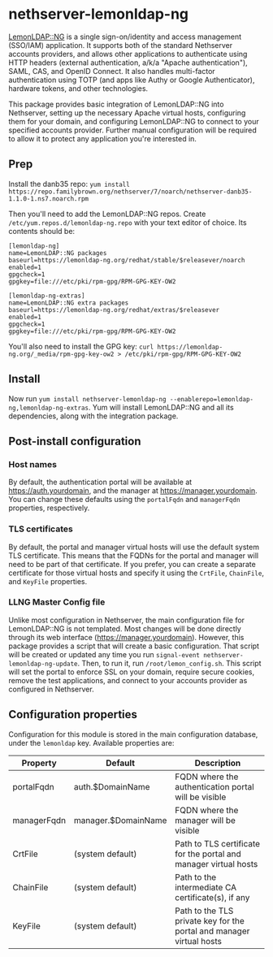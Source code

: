 # nethserver-lemonldap-ng
[LemonLDAP::NG](https://lemonldap-ng.org/welcome/) is a single sign-on/identity and access management (SSO/IAM) application.  It supports both of the standard Nethserver accounts providers, and allows other applications to authenticate using HTTP headers (external authentication, a/k/a "Apache authentication"), SAML, CAS, and OpenID Connect.  It also handles multi-factor authentication using TOTP (and apps like Authy or Google Authenticator), hardware tokens, and other technologies.

This package provides basic integration of LemonLDAP::NG into Nethserver, setting up the necessary Apache virtual hosts, configuring them for your domain, and configuring LemonLDAP::NG to connect to your specified accounts provider.  Further manual configuration will be required to allow it to protect any application you're interested in.

## Prep

Install the danb35 repo: `yum install https://repo.familybrown.org/nethserver/7/noarch/nethserver-danb35-1.1.0-1.ns7.noarch.rpm`

Then you'll need to add the LemonLDAP::NG repos.  Create `/etc/yum.repos.d/lemonldap-ng.repo` with your text editor of choice.  Its contents should be:
```
[lemonldap-ng]
name=LemonLDAP::NG packages
baseurl=https://lemonldap-ng.org/redhat/stable/$releasever/noarch
enabled=1
gpgcheck=1
gpgkey=file:///etc/pki/rpm-gpg/RPM-GPG-KEY-OW2

[lemonldap-ng-extras]
name=LemonLDAP::NG extra packages
baseurl=https://lemonldap-ng.org/redhat/extras/$releasever
enabled=1
gpgcheck=1
gpgkey=file:///etc/pki/rpm-gpg/RPM-GPG-KEY-OW2
```
You'll also need to install the GPG key: `curl https://lemonldap-ng.org/_media/rpm-gpg-key-ow2 > /etc/pki/rpm-gpg/RPM-GPG-KEY-OW2`

## Install

Now run `yum install nethserver-lemonldap-ng --enablerepo=lemonldap-ng,lemonldap-ng-extras`.  Yum will install LemonLDAP::NG and all its dependencies, along with the integration package.

## Post-install configuration

### Host names
By default, the authentication portal will be available at https://auth.yourdomain, and the manager at https://manager.yourdomain.  You can change these defaults using the `portalFqdn` and `managerFqdn` properties, respectively.

### TLS certificates
By default, the portal and manager virtual hosts will use the default system TLS certificate.  This means that the FQDNs for the portal and manager will need to be part of that certificate.  If you prefer, you can create a separate certificate for those virtual hosts and specify it using the `CrtFile`, `ChainFile`, and `KeyFile` properties.

### LLNG Master Config file
Unlike most configuration in Nethserver, the main configuration file for LemonLDAP::NG is not templated.  Most changes will be done directly through its web interface (https://manager.yourdomain).  However, this package provides a script that will create a basic configuration.  That script will be created or updated any time you run `signal-event nethserver-lemonldap-ng-update`.  Then, to run it, run `/root/lemon_config.sh`.  This script will set the portal to enforce SSL on your domain, require secure cookies, remove the test applications, and connect to your accounts provider as configured in Nethserver.

## Configuration properties
Configuration for this module is stored in the main configuration database, under the `lemonldap` key.  Available properties are:

|Property|Default|Description|
|---|---|---|
|portalFqdn|auth.$DomainName|FQDN where the authentication portal will be visible|
|managerFqdn|manager.$DomainName|FQDN where the manager will be visible|
|CrtFile|(system default)|Path to TLS certificate for the portal and manager virtual hosts|
|ChainFile|(system default)|Path to the intermediate CA certificate(s), if any|
|KeyFile|(system default)|Path to the TLS private key for the portal and manager virtual hosts|

